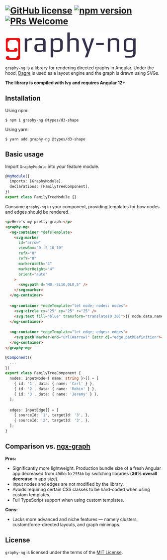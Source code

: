 [![GitHub license](https://img.shields.io/badge/license-MIT-blue.svg)](https://github.com/lars-berger/graphy-ng/LICENSE.md)
[![npm version](https://img.shields.io/npm/v/graphy-ng.svg?style=flat)](https://www.npmjs.com/package/graphy-ng)
[![PRs Welcome](https://img.shields.io/badge/PRs-welcome-brightgreen.svg)](https://reactjs.org/docs/how-to-contribute.html#your-first-pull-request)
======


![graphy-ng logo](docs/static/img/logo.svg)

`graphy-ng` is a library for rendering directed graphs in Angular. Under the hood, [Dagre](https://github.com/dagrejs/dagre) is used as a layout engine and the graph is drawn using SVGs.

**The library is compiled with Ivy and requires Angular 12+**

## Installation

Using npm:

```
$ npm i graphy-ng @types/d3-shape
```

Using yarn:

```
$ yarn add graphy-ng @types/d3-shape
```

## Basic usage

Import `GraphyModule` into your feature module.

```ts title="family-tree.module.ts"
@NgModule({
  imports: [GraphyModule],
  declarations: [FamilyTreeComponent],
})
export class FamilyTreeModule {}
```

Consume `graphy-ng` in your component, providing templates for how nodes and edges should be rendered.

```html title="family-tree.component.html"
<p>Here's my pretty graph:</p>
<graphy-ng>
  <ng-container *defsTemplate>
    <svg:marker
      id="arrow"
      viewBox="0 -5 10 10"
      refX="8"
      refY="0"
      markerWidth="4"
      markerHeight="4"
      orient="auto"
    >
      <svg:path d="M0,-5L10,0L0,5" />
    </svg:marker>
  </ng-container>

  <ng-container *nodeTemplate="let node; nodes: nodes">
    <svg:circle cx="25" cy="25" r="25" />
    <svg:text fill="blue" transform="translate(0 30)">{{ node.data.name }}</svg:text>
  </ng-container>

  <ng-container *edgeTemplate="let edge; edges: edges">
    <svg:path marker-end="url(#arrow)" [attr.d]="edge.pathDefinition"></svg:path>
  </ng-container>
</graphy-ng>
```

```ts title="family-tree.component.ts"
@Component({
  ...
})
export class FamilyTreeComponent {
  nodes: InputNode<{ name: string }>[] = [
    { id: '1', data: { name: 'Carl' } },
    { id: '2', data: { name: 'Robin' } },
    { id: '3', data: { name: 'Jeremy' } },
  ];

  edges: InputEdge[] = [
    { sourceId: '1', targetId: '3', },
    { sourceId: '2', targetId: '3', },
  ];
}
```

## Comparison vs. [ngx-graph](https://github.com/swimlane/ngx-graph)

**Pros:**

- Significantly more lightweight. Production bundle size of a fresh Angular app decreased from `490kb` to `255kb` by switching libraries (**36% overall decrease** in app size).
- Input nodes and edges are not modified by the library.
- Avoids requiring certain CSS classes to be hard-coded when using custom templates.
- Full TypeScript support when using custom templates.

**Cons:**

- Lacks more advanced and niche features — namely clusters, custom/force-directed layouts, and graph minimaps.

## License

`graphy-ng` is licensed under the terms of the [MIT License](https://github.com/lars-berger/graphy-ng/blob/main/LICENSE.md).
